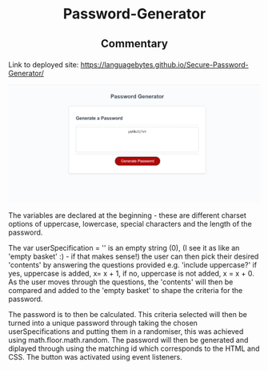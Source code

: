 # <p align="center"> Password-Generator </p>

## <p align="center"> Commentary </p>

Link to deployed site:  https://languagebytes.github.io/Secure-Password-Generator/

<p align ="center">  <img src="Images/PwScreen.png"> </p>

The variables are declared at the beginning - these are different charset options of uppercase, lowercase, special characters and the length of the password. 

The var userSpecification = '' is an empty string (0), (I see it as like an 'empty basket' :) - if that makes sense!) the user can then pick their desired 'contents' by answering the questions provided e.g. 'include uppercase?' if yes, uppercase is added, x= x + 1, if no, uppercase is not added, x = x + 0. As the user moves through the questions, the 'contents' will then be compared and added to the 'empty basket' to shape the criteria for the password. 

The password is to then be calculated. This criteria selected will then be turned into a unique password through taking the chosen userSpecifications and putting them in a randomiser, this was achieved using math.floor.math.random. The password will then be generated and diplayed through using the matching id which corresponds to the HTML and CSS.  The button was activated using event listeners.

